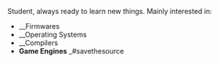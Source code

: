 Student, always ready to learn new things.
Mainly interested in:
* __Firmwares
* __Operating Systems
* __Compilers
* __Game Engines__ _#savethesource
